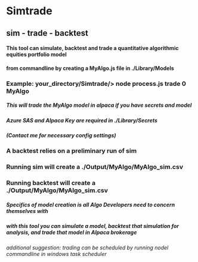 # Simtrade
## sim - trade - backtest
#### This tool can simulate, backtest and trade a quantitative algorithmic equities portfolio model
#### from commandline by creating a MyAlgo.js file in ./Library/Models
### Example: your_directory/Simtrade/> node process.js trade 0 MyAlgo
##### This will trade the MyAlgo model in alpaca if you have secrets and model
##### Azure SAS and Alpaca Key are required in ./Library/Secrets
##### (Contact me for necessary config settings)
### A backtest relies on a preliminary run of sim
### Running sim will create a ./Output/MyAlgo/MyAlgo_sim.csv
### Running backtest will create a ./Output/MyAlgo/MyAlgo_sim.csv
##### Specifics of model creation is all Algo Developers need to concern themselves with
##### with this tool you can simulate a model, backtest that simulation for analysis, and trade that model in Alpaca brokerage
###### additional suggestion: trading can be scheduled by running nodel commandline in windows task scheduler
